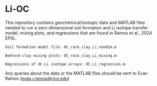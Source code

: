 # Li-OC

This repository contains geochemical/isotopic data and MATLAB files needed to run a zero-dimensional soil formation and Li isotope transfer model, mixing plots, and regressions that are found in Ramos et al., 2024 EPSL.

    Soil formation model file: OC_rock_clay_Li_nondim.m

    Bedrock-clay mixing plots: OC_rock_clay_Li_mixing.m

    Regressions of OC-Li isotope arrays: OC_Li_regression.m

Any queries about the data or the MATLAB files should be sent to Evan Ramos (evan.j.ramos@rice.edu)
